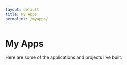 ```yaml
---
layout: default
title: My Apps
permalink: /myapps/
---
```


# My Apps

Here are some of the applications and projects I've built.
